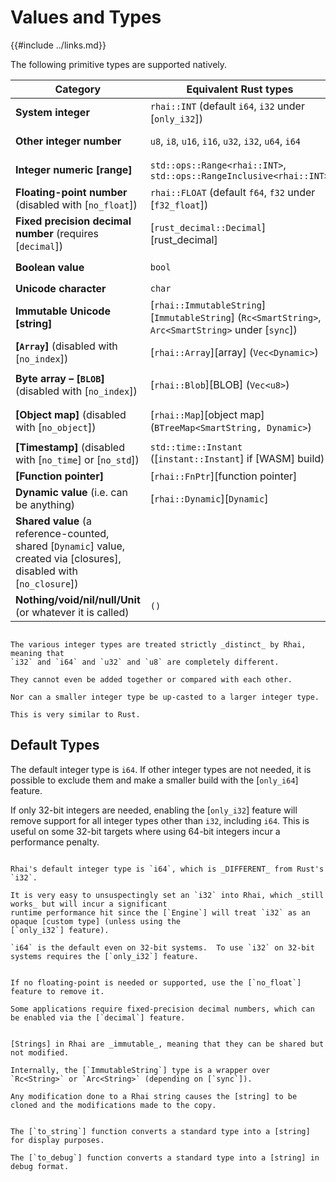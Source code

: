 Values and Types
================

{{#include ../links.md}}

The following primitive types are supported natively.

| Category                                                                                                               | Equivalent Rust types                                                                               | [`type_of()`](type-of.md) | `to_string()`                   |
| ---------------------------------------------------------------------------------------------------------------------- | --------------------------------------------------------------------------------------------------- | ------------------------- | ------------------------------- |
| **System integer**                                                                                                     | `rhai::INT` (default `i64`, `i32` under [`only_i32`])                                               | `"i32"` or `"i64"`        | `"42"`, `"123"` etc.            |
| **Other integer number**                                                                                               | `u8`, `i8`, `u16`, `i16`, `u32`, `i32`, `u64`, `i64`                                                | `"i32"`, `"u64"` etc.     | `"42"`, `"123"` etc.            |
| **Integer numeric [range]**                                                                                            | `std::ops::Range<rhai::INT>`, `std::ops::RangeInclusive<rhai::INT>`                                 | `"range"`, `"range="`     | `"2..7"`, `"0..=15"` etc.       |
| **Floating-point number** (disabled with [`no_float`])                                                                 | `rhai::FLOAT` (default `f64`, `f32` under [`f32_float`])                                            | `"f32"` or `"f64"`        | `"123.4567"` etc.               |
| **Fixed precision decimal number** (requires [`decimal`])                                                              | [`rust_decimal::Decimal`][rust_decimal]                                                             | `"decimal"`               | `"42"`, `"123.4567"` etc.       |
| **Boolean value**                                                                                                      | `bool`                                                                                              | `"bool"`                  | `"true"` or `"false"`           |
| **Unicode character**                                                                                                  | `char`                                                                                              | `"char"`                  | `"A"`, `"x"` etc.               |
| **Immutable Unicode [string]**                                                                                         | [`rhai::ImmutableString`][`ImmutableString`] (`Rc<SmartString>`, `Arc<SmartString>` under [`sync`]) | `"string"`                | `"hello"` etc.                  |
| **[`Array`]** (disabled with [`no_index`])                                                                             | [`rhai::Array`][array] (`Vec<Dynamic>`)                                                             | `"array"`                 | `"[ 1, 2, 3 ]"` etc.            |
| **Byte array &ndash; [`BLOB`]** (disabled with [`no_index`])                                                           | [`rhai::Blob`][BLOB] (`Vec<u8>`)                                                                    | `"blob"`                  | `"[01020304abcd]"` etc.         |
| **[Object map]** (disabled with [`no_object`])                                                                         | [`rhai::Map`][object map] (`BTreeMap<SmartString, Dynamic>`)                                        | `"map"`                   | `"#{ "a": 1, "b": true }"` etc. |
| **[Timestamp]** (disabled with [`no_time`] or [`no_std`])                                                              | `std::time::Instant` ([`instant::Instant`] if [WASM] build)                                         | `"timestamp"`             | `"<timestamp>"`                 |
| **[Function pointer]**                                                                                                 | [`rhai::FnPtr`][function pointer]                                                                   | `"Fn"`                    | `"Fn(foo)"` etc.                |
| **Dynamic value** (i.e. can be anything)                                                                               | [`rhai::Dynamic`][`Dynamic`]                                                                        | _the actual type_         | _actual value_                  |
| **Shared value** (a reference-counted, shared [`Dynamic`] value, created via [closures], disabled with [`no_closure`]) |                                                                                                     | _the actual type_         | _actual value_                  |
| **Nothing/void/nil/null/Unit** (or whatever it is called)                                                              | `()`                                                                                                | `"()"`                    | `""` _(empty string)_           |


```admonish warning.small "No automatic type conversion for integers"

The various integer types are treated strictly _distinct_ by Rhai, meaning that
`i32` and `i64` and `u32` and `u8` are completely different.

They cannot even be added together or compared with each other.

Nor can a smaller integer type be up-casted to a larger integer type.

This is very similar to Rust.
```


Default Types
-------------

The default integer type is `i64`. If other integer types are not needed, it is possible to exclude
them and make a smaller build with the [`only_i64`] feature.

If only 32-bit integers are needed, enabling the [`only_i32`] feature will remove support for all
integer types other than `i32`, including `i64`.
This is useful on some 32-bit targets where using 64-bit integers incur a performance penalty.

~~~admonish danger.small "Warning: Default integer is `i64`"

Rhai's default integer type is `i64`, which is _DIFFERENT_ from Rust's `i32`.

It is very easy to unsuspectingly set an `i32` into Rhai, which _still works_ but will incur a significant
runtime performance hit since the [`Engine`] will treat `i32` as an opaque [custom type] (unless using the
[`only_i32`] feature).

`i64` is the default even on 32-bit systems.  To use `i32` on 32-bit systems requires the [`only_i32`] feature.
~~~

```admonish tip.small "Tip: Floating-point numbers"

If no floating-point is needed or supported, use the [`no_float`] feature to remove it.

Some applications require fixed-precision decimal numbers, which can be enabled via the [`decimal`] feature.
```

```admonish info.small "Immutable strings"

[Strings] in Rhai are _immutable_, meaning that they can be shared but not modified.

Internally, the [`ImmutableString`] type is a wrapper over `Rc<String>` or `Arc<String>` (depending on [`sync`]).

Any modification done to a Rhai string causes the [string] to be cloned and the modifications made to the copy.
```

```admonish tip.small "Tip: Convert to string"

The [`to_string`] function converts a standard type into a [string] for display purposes.

The [`to_debug`] function converts a standard type into a [string] in debug format.
```
